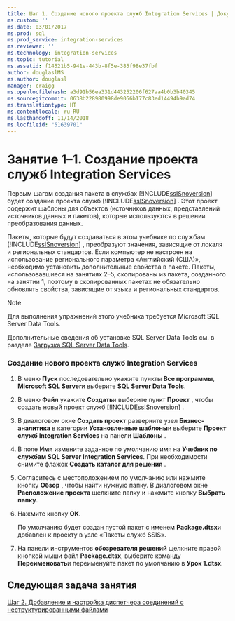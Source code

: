 ```yaml
---
title: Шаг 1. Создание нового проекта служб Integration Services | Документы Майкрософт
ms.custom: ''
ms.date: 03/01/2017
ms.prod: sql
ms.prod_service: integration-services
ms.reviewer: ''
ms.technology: integration-services
ms.topic: tutorial
ms.assetid: f14521b5-941e-443b-8f5e-385f98e37fbf
author: douglaslMS
ms.author: douglasl
manager: craigg
ms.openlocfilehash: a3d91b56ea331d443252206f627aa4b0b3b40345
ms.sourcegitcommit: 0638b228980998de9056b177c83ed14494b9ad74
ms.translationtype: HT
ms.contentlocale: ru-RU
ms.lasthandoff: 11/14/2018
ms.locfileid: "51639701"
---
```

# <a name="lesson-1-1---creating-a-new-integration-services-project"></a>Занятие 1–1. Создание проекта служб Integration Services
Первым шагом создания пакета в службах [!INCLUDE[ssISnoversion](../includes/ssisnoversion-md.md)] будет создание проекта служб [!INCLUDE[ssISnoversion](../includes/ssisnoversion-md.md)] . Этот проект содержит шаблоны для объектов (источников данных, представлений источников данных и пакетов), которые используются в решении преобразования данных.  
  
Пакеты, которые будут создаваться в этом учебнике по службам [!INCLUDE[ssISnoversion](../includes/ssisnoversion-md.md)] , преобразуют значения, зависящие от локаля и региональных стандартов. Если компьютер не настроен на использование регионального параметра «Английский (США)», необходимо установить дополнительные свойства в пакете. Пакеты, использовавшиеся на занятиях 2–5, скопированы из пакета, созданного на занятии 1, поэтому в скопированных пакетах не обязательно обновлять свойства, зависящие от языка и региональных стандартов.  
  
> [!NOTE]  
> Для выполнения упражнений этого учебника требуется Microsoft SQL Server Data Tools.  
>   
> Дополнительные сведения об установке SQL Server Data Tools см. в разделе [Загрузка SQL Server Data Tools](https://msdn.microsoft.com/data/hh297027).  
  
### <a name="to-create-a-new-integration-services-project"></a>Создание нового проекта служб Integration Services  
  
1.  В меню **Пуск** последовательно укажите пункты **Все программы**, **Microsoft SQL Server**и выберите **SQL Server Data Tools**.  
  
2.  В меню **Файл** укажите **Создать**и выберите пункт **Проект** , чтобы создать новый проект служб [!INCLUDE[ssISnoversion](../includes/ssisnoversion-md.md)] .  
  
3.  В диалоговом окне **Создать проект** разверните узел **Бизнес-аналитика** в категории **Установленные шаблоны**и выберите **Проект служб Integration Services** на панели **Шаблоны** .  
  
4.  В поле **Имя** измените заданное по умолчанию имя на **Учебник по службам SQL Server Integration Services**. При необходимости снимите флажок **Создать каталог для решения** .  
  
5.  Согласитесь с местоположением по умолчанию или нажмите кнопку **Обзор** , чтобы найти нужную папку. В диалоговом окне **Расположение проекта** щелкните папку и нажмите кнопку **Выбрать папку**.  
  
6.  Нажмите кнопку **ОК**.  
  
    По умолчанию будет создан пустой пакет с именем **Package.dtsx**и добавлен к проекту в узле «Пакеты служб SSIS».  
  
7.  На панели инструментов **обозревателя решений** щелкните правой кнопкой мыши файл **Package.dtsx**, выберите команду **Переименовать**и переименуйте пакет по умолчанию в **Урок 1.dtsx**.  
  
## <a name="next-task-in-lesson"></a>Следующая задача занятия  
[Шаг 2. Добавление и настройка диспетчера соединений с неструктурированными файлами](../integration-services/lesson-1-2-adding-and-configuring-a-flat-file-connection-manager.md)  
  
